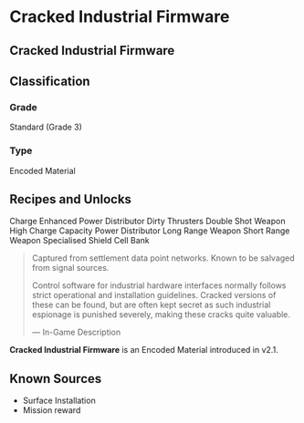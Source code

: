 # Cracked Industrial Firmware
##  Cracked Industrial Firmware

## Classification

### Grade

Standard (Grade 3)

### Type

Encoded Material

## Recipes and Unlocks

Charge Enhanced Power Distributor
 Dirty Thrusters
 Double Shot Weapon
 High Charge Capacity Power Distributor
 Long Range Weapon
 Short Range Weapon
 Specialised Shield Cell Bank

> 
> 
> Captured from settlement data point networks. Known to be salvaged from signal sources.
> 
> Control software for industrial hardware interfaces normally follows strict operational and installation guidelines. Cracked versions of these can be found, but are often kept secret as such industrial espionage is punished severely, making these cracks quite valuable.
> 
> 
> — In-Game Description
> 

**Cracked Industrial Firmware** is an Encoded Material introduced in v2.1.

## Known Sources

- Surface Installation
- Mission reward
